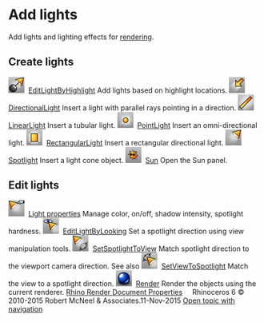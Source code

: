 ---
---


# Add lights
Add lights and lighting effects for [rendering](sak-render.html).

## Create lights
![images/editlightbyhighlight.png](images/editlightbyhighlight.png) [EditLightByHighlight](editlightbyhighlight.html) 
Add lights based on highlight locations.
![images/directionallight.png](images/directionallight.png) [DirectionalLight](directionallight.html) 
Insert a light with parallel rays pointing in a direction.
![images/linearlight.png](images/linearlight.png) [LinearLight](linearlight.html) 
Insert a tubular light.
![images/pointlight.png](images/pointlight.png) [PointLight](pointlight.html) 
Insert an omni-directional light.
![images/rectangularlight.png](images/rectangularlight.png) [RectangularLight](rectangularlight.html) 
Insert a rectangular directional light.
![images/spotlight.png](images/spotlight.png) [Spotlight](spotlight.html) 
Insert a light cone object.
![images/sun.png](images/sun.png) [Sun](sun.html) 
Open the Sun panel.

## Edit lights
![images/light-properties.png](images/light-properties.png) [Light properties](light.html) 
Manage color, on/off, shadow intensity, spotlight hardness.
![images/editlightbylooking.png](images/editlightbylooking.png) [EditLightByLooking](editlightbylooking.html) 
Set a spotlight direction using view manipulation tools.
![images/setspotlighttoview.png](images/setspotlighttoview.png) [SetSpotlightToView](setspotlighttoview.html) 
Match spotlight direction to the viewport camera direction.
See also
![images/setviewtospotlight.png](images/setviewtospotlight.png) [SetViewToSpotlight](setviewtospotlight.html) 
Match the view to a spotlight direction.
![images/render.png](images/render.png) [Render](render.html) 
Render the objects using the current renderer.
 [Rhino Render Document Properties](rhino-render.html) 
&#160;
&#160;
Rhinoceros 6 © 2010-2015 Robert McNeel &amp; Associates.11-Nov-2015
 [Open topic with navigation](sak-lights.html) 


